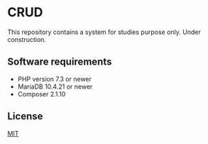 <h1>CRUD</h1>


This repository contains a system for studies purpose only. Under construction.

## Software requirements

<ul>
    <li>PHP version 7.3 or newer</li>
    <li>MariaDB 10.4.21 or newer</li>
    <li>Composer 2.1.10</li>
</ul>


## License

[MIT](https://choosealicense.com/licenses/mit/)

